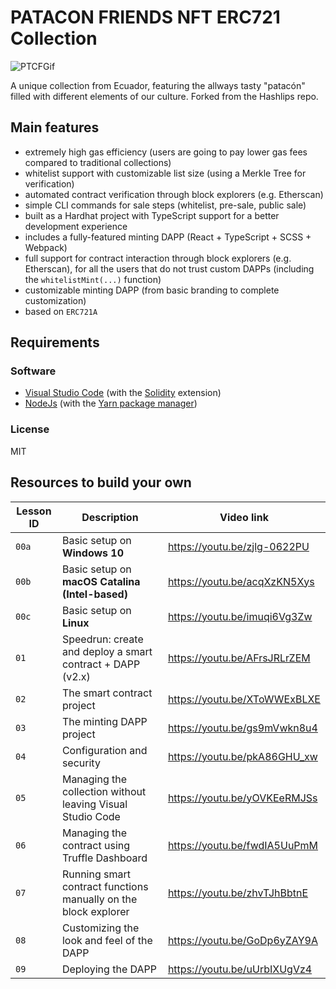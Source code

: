 # PATACON FRIENDS NFT ERC721 Collection

![PTCFGif](https://s3.sa-east-1.amazonaws.com/skolens.xyz/proyectos/patacon-friends/mint-app/build/images/preview.gif)

A unique collection from Ecuador, featuring the allways tasty "patacón" filled with different elements of our culture. Forked from the Hashlips repo.

## Main features
- extremely high gas efficiency (users are going to pay lower gas fees compared to traditional collections)
- whitelist support with customizable list size (using a Merkle Tree for verification)
- automated contract verification through block explorers (e.g. Etherscan)
- simple CLI commands for sale steps (whitelist, pre-sale, public sale)
- built as a Hardhat project with TypeScript support for a better development experience
- includes a fully-featured minting DAPP (React + TypeScript + SCSS + Webpack)
- full support for contract interaction through block explorers (e.g. Etherscan), for all the users that do not trust custom DAPPs (including the `whitelistMint(...)` function)
- customizable minting DAPP (from basic branding to complete customization)
- based on `ERC721A`

## Requirements

### Software
- [Visual Studio Code](https://code.visualstudio.com/) (with the [Solidity](https://marketplace.visualstudio.com/items?itemName=JuanBlanco.solidity) extension)
- [NodeJs](https://nodejs.org/) (with the [Yarn package manager](https://yarnpkg.com/getting-started/install))

### License
MIT

## Resources to build your own

|Lesson ID|Description|Video link|
|---|---|---|
|`00a`|Basic setup on **Windows 10**|https://youtu.be/zjlg-0622PU|
|`00b`|Basic setup on **macOS Catalina (Intel-based)**|https://youtu.be/acqXzKN5Xys|
|`00c`|Basic setup on **Linux**|https://youtu.be/imuqi6Vg3Zw|
|`01`|Speedrun: create and deploy a smart contract + DAPP (v2.x)|https://youtu.be/AFrsJRLrZEM|
|`02`|The smart contract project|https://youtu.be/XToWWExBLXE|
|`03`|The minting DAPP project|https://youtu.be/gs9mVwkn8u4|
|`04`|Configuration and security|https://youtu.be/pkA86GHU_xw|
|`05`|Managing the collection without leaving Visual Studio Code|https://youtu.be/yOVKEeRMJSs|
|`06`|Managing the contract using Truffle Dashboard|https://youtu.be/fwdIA5UuPmM|
|`07`|Running smart contract functions manually on the block explorer|https://youtu.be/zhvTJhBbtnE|
|`08`|Customizing the look and feel of the DAPP|https://youtu.be/GoDp6yZAY9A|
|`09`|Deploying the DAPP|https://youtu.be/uUrbIXUgVz4|

